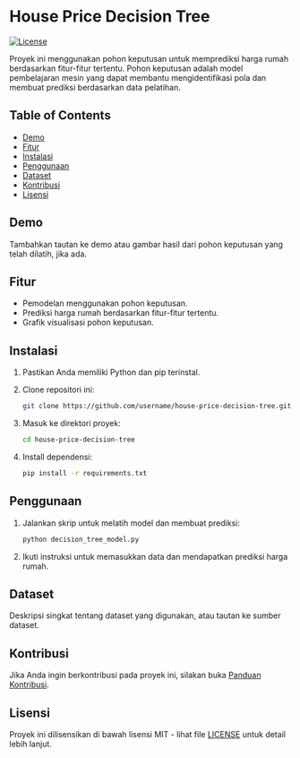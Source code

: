 # House Price Decision Tree

[![License](https://img.shields.io/badge/license-Kaggle-blue.svg)](LICENSE)

Proyek ini menggunakan pohon keputusan untuk memprediksi harga rumah berdasarkan fitur-fitur tertentu. Pohon keputusan adalah model pembelajaran mesin yang dapat membantu mengidentifikasi pola dan membuat prediksi berdasarkan data pelatihan.

## Table of Contents
- [Demo](#demo)
- [Fitur](#fitur)
- [Instalasi](#instalasi)
- [Penggunaan](#penggunaan)
- [Dataset](#dataset)
- [Kontribusi](#kontribusi)
- [Lisensi](#lisensi)

## Demo

Tambahkan tautan ke demo atau gambar hasil dari pohon keputusan yang telah dilatih, jika ada.

## Fitur

- Pemodelan menggunakan pohon keputusan.
- Prediksi harga rumah berdasarkan fitur-fitur tertentu.
- Grafik visualisasi pohon keputusan.

## Instalasi

1. Pastikan Anda memiliki Python dan pip terinstal.
2. Clone repositori ini:

    ```bash
    git clone https://github.com/username/house-price-decision-tree.git
    ```

3. Masuk ke direktori proyek:

    ```bash
    cd house-price-decision-tree
    ```

4. Install dependensi:

    ```bash
    pip install -r requirements.txt
    ```

## Penggunaan

1. Jalankan skrip untuk melatih model dan membuat prediksi:

    ```bash
    python decision_tree_model.py
    ```

2. Ikuti instruksi untuk memasukkan data dan mendapatkan prediksi harga rumah.

## Dataset

Deskripsi singkat tentang dataset yang digunakan, atau tautan ke sumber dataset.

## Kontribusi

Jika Anda ingin berkontribusi pada proyek ini, silakan buka [Panduan Kontribusi](CONTRIBUTING.md).

## Lisensi

Proyek ini dilisensikan di bawah lisensi MIT - lihat file [LICENSE](LICENSE) untuk detail lebih lanjut.

